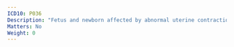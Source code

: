 ```yaml
---
ICD10: P036
Description: "Fetus and newborn affected by abnormal uterine contractions"
Matters: No
Weight: 0
---
```

